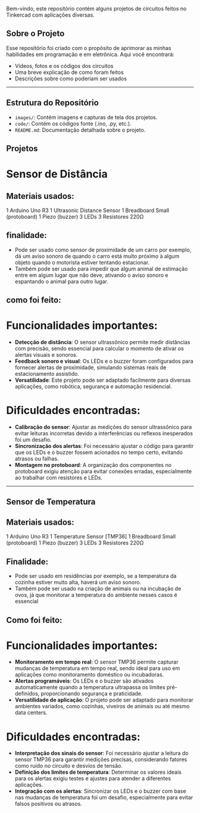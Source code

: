 Bem-vindo, este repositório contém alguns projetos de circuitos feitos no Tinkercad com aplicações diversas.

## Sobre o Projeto

Esse repositório foi criado com o propósito de aprimorar as minhas habilidades em programação e em eletrônica. Aqui você encontrará:

- Vídeos, fotos e os códigos dos circuitos
- Uma breve explicação de como foram feitos
- Descrições sobre como poderiam ser usados
  
---

## Estrutura do Repositório

- `images/`: Contém imagens e capturas de tela dos projetos.
- `code/`: Contém os códigos fonte (.ino, .py, etc.).
- `README.md`: Documentação detalhada sobre o projeto.

## Projetos

# __Sensor de Distância__

## Materiais usados:
1 Arduino Uno R3
1 Ultrasonic Distance Sensor
1 Breadboard Small (protoboard)
1 Piezo (buzzer)
3 LEDs
3 Resistores 220Ω

## finalidade:
- Pode ser usado como sensor de proximidade de um carro por exemplo,
  dá um aviso sonoro de quando o carro está muito próximo à algum objeto quando o motorista estiver tentando estacionar.
- Também pode ser usado para impedir que algum animal de estimação entre em algum lugar que não deve, ativando o aviso sonoro
  e espantando o animal para outro lugar.  

## como foi feito:
# Funcionalidades importantes:
- **Detecção de distância**: O sensor ultrassônico permite medir distâncias com precisão, sendo essencial para calcular o momento de ativar os alertas visuais e sonoros.
- **Feedback sonoro e visual**: Os LEDs e o buzzer foram configurados para fornecer alertas de proximidade, simulando sistemas reais de estacionamento assistido.
- **Versatilidade**: Este projeto pode ser adaptado facilmente para diversas aplicações, como robótica, segurança e automação residencial.

# Dificuldades encontradas:
- **Calibração do sensor**: Ajustar as medições do sensor ultrassônico para evitar leituras incorretas devido a interferências ou reflexos inesperados foi um desafio.
- **Sincronização dos alertas**: Foi necessário ajustar o código para garantir que os LEDs e o buzzer fossem acionados no tempo certo, evitando atrasos ou falhas.
- **Montagem no protoboard**: A organização dos componentes no protoboard exigiu atenção para evitar conexões erradas, especialmente ao trabalhar com resistores e LEDs.

---------------

## __Sensor de Temperatura__

## Materiais usados:
1 Arduino Uno R3
1 Temperature Sensor [TMP36]
1 Breadboard Small (protoboard)
1 Piezo (buzzer)
3 LEDs
3 Resistores 220Ω

## Finalidade:
- Pode ser usado em residências por exemplo, se a temperatura da cozinha estiver muito alta, haverá um aviso sonoro.
- Também pode ser usado na criação de animais ou na incubação de ovos, já que monitorar a temperatura do ambiente nesses casos
  é essencial

## Como foi feito:
# Funcionalidades importantes:
- **Monitoramento em tempo real**: O sensor TMP36 permite capturar mudanças de temperatura em tempo real, sendo ideal para uso em aplicações como monitoramento doméstico ou incubadoras.
- **Alertas programáveis**: Os LEDs e o buzzer são ativados automaticamente quando a temperatura ultrapassa os limites pré-definidos, proporcionando segurança e praticidade.
- **Versatilidade de aplicação**: O projeto pode ser adaptado para monitorar ambientes variados, como cozinhas, viveiros de animais ou até mesmo data centers.

# Dificuldades encontradas:
- **Interpretação dos sinais do sensor**: Foi necessário ajustar a leitura do sensor TMP36 para garantir medições precisas, considerando fatores como ruído no circuito e desvios de tensão.
- **Definição dos limites de temperatura**: Determinar os valores ideais para os alertas exigiu testes e ajustes para atender a diferentes aplicações.
- **Integração com os alertas**: Sincronizar os LEDs e o buzzer com base nas mudanças de temperatura foi um desafio, especialmente para evitar falsos positivos ou atrasos.
